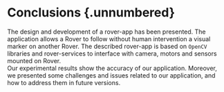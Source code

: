 Conclusions {.unnumbered}
============

The design and development of a rover-app has been presented.
The application allows a Rover to follow without human intervention a visual marker on another Rover. 
The described rover-app  is based on `OpenCV` libraries and rover-services to interface with camera, motors and sensors mounted on Rover.  
Our experimental results show the accuracy of our application.
Moreover, we presented some challenges and issues related to our application, and how to address them in future versions. 
